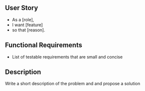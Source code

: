 User Story
------------
* As a [role], 
* I want [feature] 
* so that [reason].

Functional Requirements
----------------------------
* List of testable requirements that are small and concise

Description
-------------
Write a short description of the problem and and propose a solution
